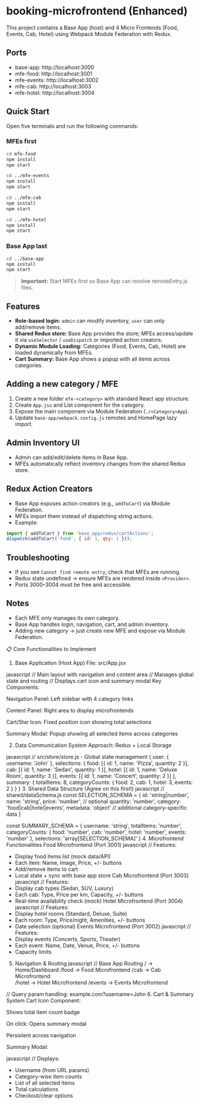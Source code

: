 # booking-microfrontend (Enhanced)

This project contains a Base App (host) and 4 Micro Frontends (Food, Events, Cab, Hotel) using Webpack Module Federation with Redux.

## Ports
- base-app: http://localhost:3000
- mfe-food: http://localhost:3001
- mfe-events: http://localhost:3002
- mfe-cab: http://localhost:3003
- mfe-hotel: http://localhost:3004

## Quick Start

Open five terminals and run the following commands:

### MFEs first
```bash
cd mfe-food
npm install
npm start

cd ../mfe-events
npm install
npm start

cd ../mfe-cab
npm install
npm start

cd ../mfe-hotel
npm install
npm start
```

### Base App last
```bash
cd ../base-app
npm install
npm start
```

> **Important:** Start MFEs first so Base App can resolve remoteEntry.js files.

## Features

- **Role-based login:** `admin` can modify inventory, `user` can only add/remove items.
- **Shared Redux store:** Base App provides the store; MFEs access/update it via `useSelector` / `useDispatch` or imported action creators.
- **Dynamic Module Loading:** Categories (Food, Events, Cab, Hotel) are loaded dynamically from MFEs.
- **Cart Summary:** Base App shows a popup with all items across categories.

## Adding a new category / MFE

1. Create a new folder `mfe-<category>` with standard React app structure.
2. Create `App.jsx` and List component for the category.
3. Expose the main component via Module Federation (`./<Category>App`).
4. Update `base-app/webpack.config.js` remotes and HomePage lazy import.

## Admin Inventory UI

- Admin can add/edit/delete items in Base App.
- MFEs automatically reflect inventory changes from the shared Redux store.

## Redux Action Creators

- Base App exposes action creators (e.g., `addToCart`) via Module Federation.
- MFEs import them instead of dispatching string actions.
- Example:
```javascript
import { addToCart } from 'base_app/redux/cartActions';
dispatch(addToCart('food', { id: 1, qty: 1 }));
```

## Troubleshooting

- If you see `Cannot find remote entry`, check that MFEs are running.
- Redux state undefined → ensure MFEs are rendered inside `<Provider>`.
- Ports 3000–3004 must be free and accessible.

## Notes

- Each MFE only manages its own category.
- Base App handles login, navigation, cart, and admin inventory.
- Adding new category → just create new MFE and expose via Module Federation.


📋 Core Functionalities to Implement
1. Base Application (Host App)
File: src/App.jsx

javascript
// Main layout with navigation and content area
// Manages global state and routing
// Displays cart icon and summary modal
Key Components:

Navigation Panel: Left sidebar with 4 category links

Content Panel: Right area to display microfrontends

Cart/Star Icon: Fixed position icon showing total selections

Summary Modal: Popup showing all selected items across categories

2. Data Communication System
Approach: Redux + Local Storage

javascript
// src/store/store.js - Global state management
{
  user: { username: 'John' },
  selections: {
    food: [{ id: 1, name: 'Pizza', quantity: 2 }],
    cab: [{ id: 1, name: 'Sedan', quantity: 1 }],
    hotel: [{ id: 1, name: 'Deluxe Room', quantity: 3 }],
    events: [{ id: 1, name: 'Concert', quantity: 2 }]
  },
  summary: {
    totalItems: 8,
    categoryCounts: { food: 2, cab: 1, hotel: 3, events: 2 }
  }
}
3. Shared Data Structure (Agree on this first!)
javascript
// shared/dataSchema.js
const SELECTION_SCHEMA = {
  id: 'string|number',
  name: 'string',
  price: 'number', // optional
  quantity: 'number',
  category: 'food|cab|hotel|events',
  metadata: 'object' // additional category-specific data
}

const SUMMARY_SCHEMA = {
  username: 'string',
  totalItems: 'number',
  categoryCounts: {
    food: 'number',
    cab: 'number', 
    hotel: 'number',
    events: 'number'
  },
  selections: 'array[SELECTION_SCHEMA]'
}
4. Microfrontend Functionalities
Food Microfrontend (Port 3001)
javascript
// Features:
- Display food items list (mock data/API)
- Each item: Name, Image, Price, +/- buttons
- Add/remove items to cart
- Local state + sync with base app store
Cab Microfrontend (Port 3003)
javascript
// Features:
- Display cab types (Sedan, SUV, Luxury)
- Each cab: Type, Price per km, Capacity, +/- buttons
- Real-time availability check (mock)
Hotel Microfrontend (Port 3004)
javascript
// Features:
- Display hotel rooms (Standard, Deluxe, Suite)
- Each room: Type, Price/night, Amenities, +/- buttons
- Date selection (optional)
Events Microfrontend (Port 3002)
javascript
// Features:
- Display events (Concerts, Sports, Theater)
- Each event: Name, Date, Venue, Price, +/- buttons
- Capacity limits
5. Navigation & Routing
javascript
// Base App Routing
/ → Home/Dashboard
/food → Food Microfrontend
/cab → Cab Microfrontend  
/hotel → Hotel Microfrontend
/events → Events Microfrontend

// Query param handling: example.com?username=John
6. Cart & Summary System
Cart Icon Component:

Shows total item count badge

On click: Opens summary modal

Persistent across navigation

Summary Modal:

javascript
// Displays:
- Username (from URL params)
- Category-wise item counts
- List of all selected items
- Total calculations
- Checkout/clear options